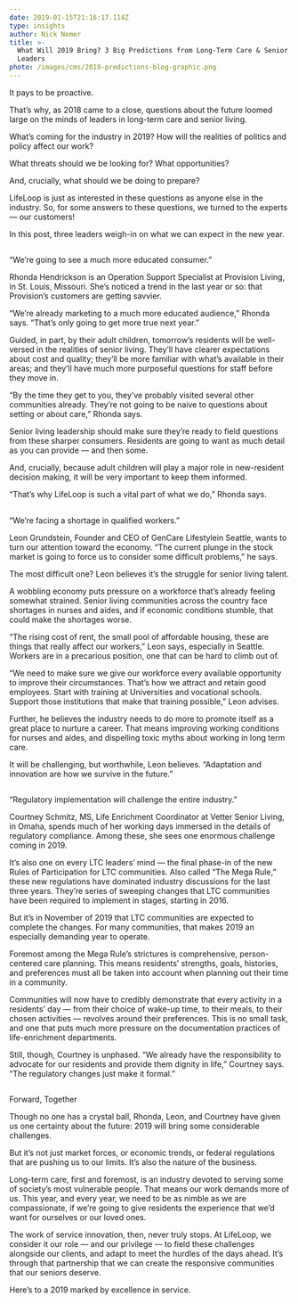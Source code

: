 ```yaml
---
date: 2019-01-15T21:16:17.114Z
type: insights
author: Nick Nemer
title: >-
  What Will 2019 Bring? 3 Big Predictions from Long-Term Care & Senior Living
  Leaders
photo: /images/cms/2019-predictions-blog-graphic.png
---
```

It pays to be proactive. 

That’s why, as 2018 came to a close, questions about the future loomed large on the minds of leaders in long-term care and senior living.

What’s coming for the industry in 2019? How will the realities of politics and policy affect our work?

What threats should we be looking for? What opportunities?

And, crucially, what should we be doing to prepare?

LifeLoop is just as interested in these questions as anyone else in the industry. So, for some answers to these questions, we turned to the experts — our customers!

In this post, three leaders weigh-in on what we can expect in the new year. 



## “We’re going to see a much more educated consumer.”

Rhonda Hendrickson is an Operation Support Specialist at Provision Living, in St. Louis, Missouri. She’s noticed a trend in the last year or so: that Provision’s customers are getting savvier.

“We’re already marketing to a much more educated audience,” Rhonda says. “That’s only going to get more true next year.”

Guided, in part, by their adult children, tomorrow’s residents will be well-versed in the realities of senior living. They’ll have clearer expectations about cost and quality; they’ll be more familiar with what’s available in their areas; and they’ll have much more purposeful questions for staff before they move in.

“By the time they get to you, they’ve probably visited several other communities already. They’re not going to be naive to questions about setting or about care,” Rhonda says.

Senior living leadership should make sure they’re ready to field questions from these sharper consumers. Residents are going to want as much detail as you can provide — and then some. 

And, crucially, because adult children will play a major role in new-resident decision making, it will be very important to keep them informed. 

“That’s why LifeLoop is such a vital part of what we do,” Rhonda says. 

## 

## “We’re facing a shortage in qualified workers.”

Leon Grundstein, Founder and CEO of GenCare Lifestylein Seattle, wants to turn our attention toward the economy. “The current plunge in the stock market is going to force us to consider some difficult problems,” he says.

The most difficult one? Leon believes it’s the struggle for senior living talent.

A wobbling economy puts pressure on a workforce that’s already feeling somewhat strained. Senior living communities across the country face shortages in nurses and aides, and if economic conditions stumble, that could make the shortages worse.

“The rising cost of rent, the small pool of affordable housing, these are things that really affect our workers,” Leon says, especially in Seattle. Workers are in a precarious position, one that can be hard to climb out of.

“We need to make sure we give our workforce every available opportunity to improve their circumstances. That’s how we attract and retain good employees. Start with training at Universities and vocational schools. Support those institutions that make that training possible,” Leon advises.

Further, he believes the industry needs to do more to promote itself as a great place to nurture a career. That means improving working conditions for nurses and aides, and dispelling toxic myths about working in long term care.

It will be challenging, but worthwhile, Leon believes. “Adaptation and innovation are how we survive in the future.” 

## 

## “Regulatory implementation will challenge the entire industry.”

Courtney Schmitz, MS, Life Enrichment Coordinator at Vetter Senior Living, in Omaha, spends much of her working days immersed in the details of regulatory compliance. Among these, she sees one enormous challenge coming in 2019.

It’s also one on every LTC leaders’ mind — the final phase-in of the new Rules of Participation for LTC communities. Also called “The Mega Rule,” these new regulations have dominated industry discussions for the last three years. They’re series of sweeping changes that LTC communities have been required to implement in stages, starting in 2016. 

But it’s in November of 2019 that LTC communities are expected to complete the changes. For many communities, that makes 2019 an especially demanding year to operate.

Foremost among the Mega Rule’s strictures is comprehensive, person-centered care planning. This means residents’ strengths, goals, histories, and preferences must all be taken into account when planning out their time in a community. 

Communities will now have to credibly demonstrate that every activity in a residents’ day — from their choice of wake-up time, to their meals, to their chosen activities — revolves around their preferences. This is no small task, and one that puts much more pressure on the documentation practices of life-enrichment departments. 

Still, though, Courtney is unphased. “We already have the responsibility to advocate for our residents and provide them dignity in life,” Courtney says. “The regulatory changes just make it formal.”



## Forward, Together

Though no one has a crystal ball, Rhonda, Leon, and Courtney have given us one certainty about the future: 2019 will bring some considerable challenges.

But it’s not just market forces, or economic trends, or federal regulations that are pushing us to our limits. It’s also the nature of the business. 

Long-term care, first and foremost, is an industry devoted to serving some of society’s most vulnerable people. That means our work demands more of us. This year, and every year, we need to be as nimble as we are compassionate, if we’re going to give residents the experience that we’d want for ourselves or our loved ones.

The work of service innovation, then, never truly stops. At LifeLoop, we consider it our role — and our privilege — to field these challenges alongside our clients, and adapt to meet the hurdles of the days ahead. It’s through that partnership that we can create the responsive communities that our seniors deserve. 

Here’s to a 2019 marked by excellence in service.
